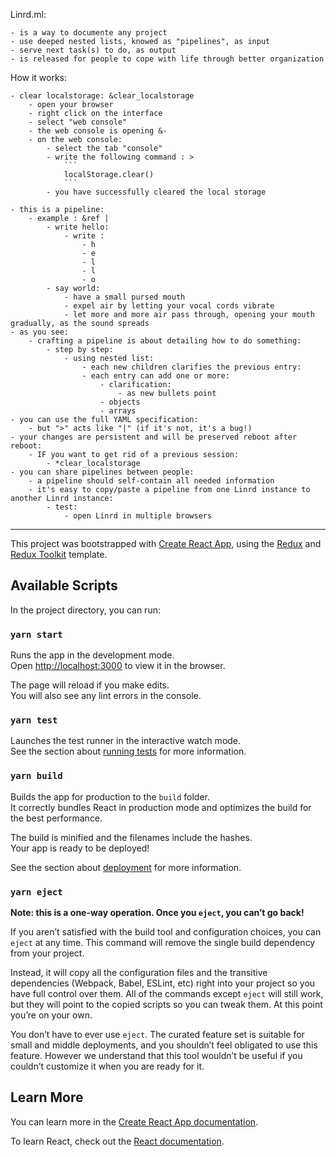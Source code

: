Linrd.ml:

    - is a way to documente any project
    - use deeped nested lists, knowed as "pipelines", as input
    - serve next task(s) to do, as output
    - is released for people to cope with life through better organization

How it works:

    - clear localstorage: &clear_localstorage
        - open your browser
        - right click on the interface
        - select "web console"
        - the web console is opening &-
        - on the web console:
            - select the tab "console"
            - write the following command : >
                ```
                localStorage.clear()
                ```
            - you have successfully cleared the local storage

    - this is a pipeline:
        - example : &ref |
            - write hello:
                - write :
                    - h
                    - e
                    - l
                    - l
                    - o
            - say world:
                - have a small pursed mouth
                - expel air by letting your vocal cords vibrate
                - let more and more air pass through, opening your mouth gradually, as the sound spreads
    - as you see:
        - crafting a pipeline is about detailing how to do something:
            - step by step:
                - using nested list:
                    - each new children clarifies the previous entry:
                    - each entry can add one or more:
                        - clarification:
                            - as new bullets point
                        - objects
                        - arrays
    - you can use the full YAML specification:
        - but ">" acts like "|" (if it's not, it's a bug!)
    - your changes are persistent and will be preserved reboot after reboot:
        - IF you want to get rid of a previous session:
            - *clear_localstorage
    - you can share pipelines between people:
        - a pipeline should self-contain all needed information
        - it's easy to copy/paste a pipeline from one Linrd instance to another Linrd instance:
            - test:
                - open Linrd in multiple browsers

---

This project was bootstrapped with [Create React App](https://github.com/facebook/create-react-app), using the [Redux](https://redux.js.org/) and [Redux Toolkit](https://redux-toolkit.js.org/) template.

## Available Scripts

In the project directory, you can run:

### `yarn start`

Runs the app in the development mode.<br />
Open [http://localhost:3000](http://localhost:3000) to view it in the browser.

The page will reload if you make edits.<br />
You will also see any lint errors in the console.

### `yarn test`

Launches the test runner in the interactive watch mode.<br />
See the section about [running tests](https://facebook.github.io/create-react-app/docs/running-tests) for more information.

### `yarn build`

Builds the app for production to the `build` folder.<br />
It correctly bundles React in production mode and optimizes the build for the best performance.

The build is minified and the filenames include the hashes.<br />
Your app is ready to be deployed!

See the section about [deployment](https://facebook.github.io/create-react-app/docs/deployment) for more information.

### `yarn eject`

**Note: this is a one-way operation. Once you `eject`, you can’t go back!**

If you aren’t satisfied with the build tool and configuration choices, you can `eject` at any time. This command will remove the single build dependency from your project.

Instead, it will copy all the configuration files and the transitive dependencies (Webpack, Babel, ESLint, etc) right into your project so you have full control over them. All of the commands except `eject` will still work, but they will point to the copied scripts so you can tweak them. At this point you’re on your own.

You don’t have to ever use `eject`. The curated feature set is suitable for small and middle deployments, and you shouldn’t feel obligated to use this feature. However we understand that this tool wouldn’t be useful if you couldn’t customize it when you are ready for it.

## Learn More

You can learn more in the [Create React App documentation](https://facebook.github.io/create-react-app/docs/getting-started).

To learn React, check out the [React documentation](https://reactjs.org/).
